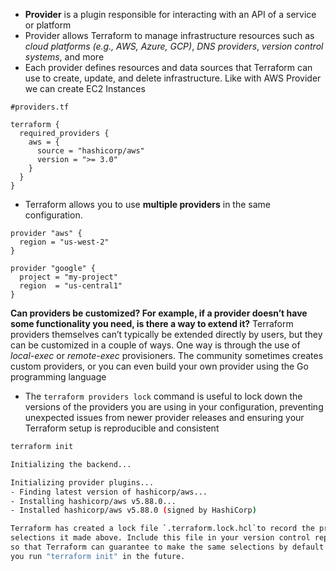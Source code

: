 - **Provider** is a plugin responsible for interacting with an API of a service or platform
- Provider allows Terraform to manage infrastructure resources such as *cloud platforms (e.g., AWS, Azure, GCP)*, *DNS providers*, *version control systems*, and more
- Each provider defines resources and data sources that Terraform can use to create, update, and delete infrastructure. Like with AWS Provider we can create EC2 Instances

```hcl
#providers.tf

terraform {
  required_providers {
    aws = {
      source = "hashicorp/aws"
      version = ">= 3.0"
    }
  }
}
```

- Terraform allows you to use **multiple providers** in the same configuration.
```hcl
provider "aws" {
  region = "us-west-2"
}

provider "google" {
  project = "my-project"
  region  = "us-central1"
}
```

**Can providers be customized? For example, if a provider doesn’t have some functionality you need, is there a way to extend it?**
Terraform providers themselves can’t typically be extended directly by users, but they can be customized in a couple of ways. One way is through the use of *local-exec* or *remote-exec* provisioners. The community sometimes creates custom providers, or you can even build your own provider using the Go programming language

- The `terraform providers lock` command is useful to lock down the versions of the providers you are using in your configuration, preventing unexpected issues from newer provider releases and ensuring your Terraform setup is reproducible and consistent

```bash
terraform init

Initializing the backend...

Initializing provider plugins...
- Finding latest version of hashicorp/aws...
- Installing hashicorp/aws v5.88.0...
- Installed hashicorp/aws v5.88.0 (signed by HashiCorp)

Terraform has created a lock file `.terraform.lock.hcl`to record the provider
selections it made above. Include this file in your version control repository
so that Terraform can guarantee to make the same selections by default when
you run "terraform init" in the future.
```
